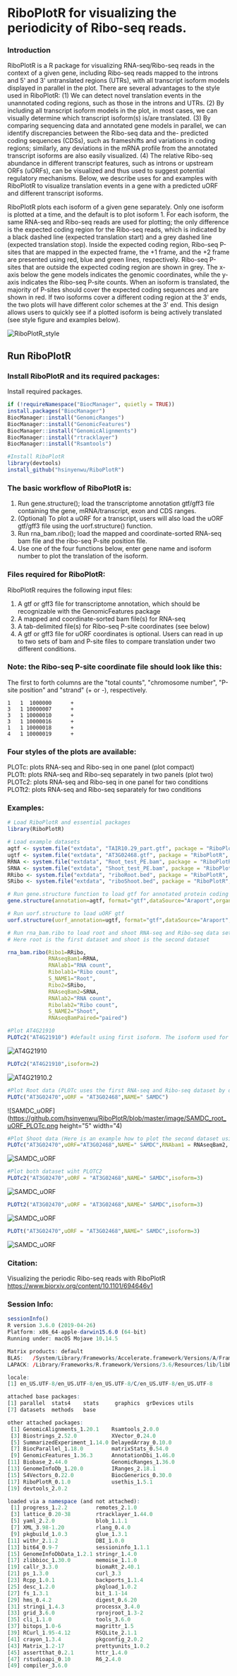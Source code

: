 # RiboPlotR for visualizing the periodicity of Ribo-seq reads.
### Introduction

RiboPlotR is a R package for visualizing RNA-seq/Ribo-seq reads in the context of a given gene, including Ribo-seq reads mapped to the introns and 5' and 3' untranslated regions (UTRs), with all transcript isoform models displayed in parallel in the plot. There are several advantages to the style used in RiboPlotR: (1) We can detect novel translation events in the unannotated coding regions, such as those in the introns and UTRs. (2) By including all transcript isoform models in the plot, in most cases, we can visually determine which transcript isoform(s) is/are translated. (3) By comparing sequencing data and annotated gene models in parallel, we can identify discrepancies between the Ribo-seq data and the- predicted coding sequences (CDSs), such as frameshifts and variations in coding regions; similarly, any deviations in the mRNA profile from the annotated transcript isoforms are also easily visualized. (4) The relative Ribo-seq abundance in different transcript features, such as introns or upstream ORFs (uORFs), can be visualized and thus used to suggest potential regulatory mechanisms. Below, we describe uses for and examples with RiboPlotR to visualize translation events in a gene with a predicted uORF and different transcript isoforms.

RiboPlotR plots each isoform of a given gene separately. Only one isoform is plotted at a time, and the default is to plot isoform 1. For each isoform, the same RNA-seq and Ribo-seq reads are used for plotting; the only difference is the expected coding region for the Ribo-seq reads, which is indicated by a black dashed line (expected translation start) and a grey dashed line (expected translation stop). Inside the expected coding region, Ribo-seq P-sites that are mapped in the expected frame, the +1 frame, and the +2 frame are presented using red, blue and green lines, respectively. Ribo-seq P-sites that are outside the expected coding region are shown in grey. The x-axis below the gene models indicates the genomic coordinates, while the y-axis indicates the Ribo-seq P-site counts. When an isoform is translated, the majority of P-sites should cover the expected coding sequences and are shown in red. If two isoforms cover a different coding region at the 3' ends, the two plots will have different color schemes at the 3' end. This design allows users to quickly see if a plotted isoform is being actively translated (see style figure and examples below).  

![RiboPlotR_style](https://github.com/hsinyenwu/RiboPlotR/blob/master/image/Plotting-style.png)

## Run RiboPlotR
### Install RiboPlotR and its required packages: 

Install required packages.
```R
if (!requireNamespace("BiocManager", quietly = TRUE))
install.packages("BiocManager")
BiocManager::install("GenomicRanges")
BiocManager::install("GenomicFeatures")
BiocManager::install("GenomicAlignments")
BiocManager::install("rtracklayer") 
BiocManager::install("Rsamtools") 

#Install RiboPlotR
library(devtools)
install_github("hsinyenwu/RiboPlotR")
```

### The basic workflow of RiboPlotR is:
1. Run gene.structure(); load the transcriptome annotation gtf/gff3 file containing the gene, mRNA/transcript, exon and CDS ranges.  
2. (Optional) To plot a uORF for a transcript, users will also load the uORF gtf/gff3 file using the uorf.structure() function.  
3. Run rna_bam.ribo(); load the mapped and coordinate-sorted RNA-seq bam file and the ribo-seq P-site position file.  
4. Use one of the four functions below, enter gene name and isoform number to plot the translation of the isoform.  

### Files required for RiboPlotR:

RiboPlotR requires the following input files: 
1. A gtf or gff3 file for transcriptome annotation, which should be recognizable with the GenomicFeatures package
2. A mapped and coordinate-sorted bam file(s) for RNA-seq
3. A tab-delimited file(s) for Ribo-seq P-site coordinates (see below)
4. A gtf or gff3 file for uORF coordinates is optional. 
Users can read in up to two sets of bam and P-site files to compare translation under two different conditions.

### Note: the Ribo-seq P-site coordinate file should look like this:
The first to forth columns are the "total counts", "chromosome number", "P-site position" and "strand" (+ or -), respectively.
```
1   1  1000000      +
3   1 10000007      +
3   1 10000010      +
3   1 10000016      +
1   1 10000018      +
4   1 10000019      +
```

### Four styles of the plots are available:
PLOTc: plots RNA-seq and Ribo-seq in one panel (plot compact)  
PLOTt: plots RNA-seq and Ribo-seq separately in two panels (plot two)  
PLOTc2: plots RNA-seq and Ribo-seq in one panel for two conditions  
PLOTt2: plots RNA-seq and Ribo-seq separately for two conditions  

### Examples:
```R
# Load RiboPlotR and essential packages
library(RiboPlotR)

# Load example datasets
agtf <- system.file("extdata", "TAIR10.29_part.gtf", package = "RiboPlotR", mustWork = TRUE) #Annotation
ugtf <- system.file("extdata", "AT3G02468.gtf", package = "RiboPlotR", mustWork = TRUE) #uORF annotation
RRNA <- system.file("extdata", "Root_test_PE.bam", package = "RiboPlotR", mustWork = TRUE) #Root RNA-seq data
SRNA <- system.file("extdata", "Shoot_test_PE.bam", package = "RiboPlotR", mustWork = TRUE) #Shoot RNA-seq data
RRibo <- system.file("extdata", "riboRoot.bed", package = "RiboPlotR", mustWork = TRUE) #Root Ribo-seq data
SRibo <- system.file("extdata", "riboShoot.bed", package = "RiboPlotR", mustWork = TRUE) #Shoot Ribo-seq data

# Run gene.structure function to load gtf for annotated protein coding genes
gene.structure(annotation=agtf, format="gtf",dataSource="Araport",organism="Arabidopsis thaliana")

# Run uorf.structure to load uORF gtf
uorf.structure(uorf_annotation=ugtf, format="gtf",dataSource="Araport",organism="Arabidopsis thaliana")

# Run rna_bam.ribo to load root and shoot RNA-seq and Ribo-seq data sets
# Here root is the first dataset and shoot is the second dataset 

rna_bam.ribo(Ribo1=RRibo,
             RNAseqBam1=RRNA,
             RNAlab1="RNA count",
             Ribolab1="Ribo count",
             S_NAME1="Root",
             Ribo2=SRibo,
             RNAseqBam2=SRNA,
             RNAlab2="RNA count",
             Ribolab2="Ribo count",
             S_NAME2="Shoot",
             RNAseqBamPaired="paired")

#Plot AT4G21910 
PLOTc2("AT4G21910") #default using first isoform. The isoform used for plotting is marked in bold.
```
![AT4G21910](https://github.com/hsinyenwu/RiboPlotR/blob/master/image/AT4G21910.png)  

```R
PLOTc2("AT4G21910",isoform=2)
```
![AT4G21910.2](https://github.com/hsinyenwu/RiboPlotR/blob/master/image/AT4G21910_isoform2.png)

```R
#Plot Root data (PLOTc uses the first RNA-seq and Ribo-seq dataset by default. Here the first dataset is the Root dataset.) 
PLOTc("AT3G02470",uORF = "AT3G02468",NAME=" SAMDC")
```

![SAMDC_uORF](https://github.com/hsinyenwu/RiboPlotR/blob/master/image/SAMDC_root_uORF_PLOTc.png height="5" width="4)

```R
#Plot Shoot data (Here is an example how to plot the second dataset using PLOTc)
PLOTc("AT3G02470",uORF="AT3G02468",NAME=" SAMDC",RNAbam1 = RNAseqBam2, ribo1 = Ribo2, SAMPLE1 = "Shoot")
```
![SAMDC_uORF](https://github.com/hsinyenwu/RiboPlotR/blob/master/image/SAMDC_shoot.png)

```R
#Plot both dataset wiht PLOTC2
PLOTc2("AT3G02470",uORF = "AT3G02468",NAME=" SAMDC",isoform=3)
```
![SAMDC_uORF](https://github.com/hsinyenwu/RiboPlotR/blob/master/image/SAMDC_PLOTt2.png)

```R
PLOTt2("AT3G02470",uORF = "AT3G02468",NAME=" SAMDC",isoform=3)
```
![SAMDC_uORF](https://github.com/hsinyenwu/RiboPlotR/blob/master/image/SAMDC_PLOTt2.png)

```R
PLOTt("AT3G02470",uORF = "AT3G02468",NAME=" SAMDC",isoform=3)
```
![SAMDC_uORF](https://github.com/hsinyenwu/RiboPlotR/blob/master/image/SAMDC_PLOTt_Root.png)

### Citation:
Visualizing the periodic Ribo-seq reads with RiboPlotR  
https://www.biorxiv.org/content/10.1101/694646v1  

### Session Info:
```R
sessionInfo()
R version 3.6.0 (2019-04-26)
Platform: x86_64-apple-darwin15.6.0 (64-bit)
Running under: macOS Mojave 10.14.5

Matrix products: default
BLAS:   /System/Library/Frameworks/Accelerate.framework/Versions/A/Frameworks/vecLib.framework/Versions/A/libBLAS.dylib
LAPACK: /Library/Frameworks/R.framework/Versions/3.6/Resources/lib/libRlapack.dylib

locale:
[1] en_US.UTF-8/en_US.UTF-8/en_US.UTF-8/C/en_US.UTF-8/en_US.UTF-8

attached base packages:
[1] parallel  stats4    stats     graphics  grDevices utils    
[7] datasets  methods   base     

other attached packages:
 [1] GenomicAlignments_1.20.1    Rsamtools_2.0.0            
 [3] Biostrings_2.52.0           XVector_0.24.0             
 [5] SummarizedExperiment_1.14.0 DelayedArray_0.10.0        
 [7] BiocParallel_1.18.0         matrixStats_0.54.0         
 [9] GenomicFeatures_1.36.3      AnnotationDbi_1.46.0       
[11] Biobase_2.44.0              GenomicRanges_1.36.0       
[13] GenomeInfoDb_1.20.0         IRanges_2.18.1             
[15] S4Vectors_0.22.0            BiocGenerics_0.30.0        
[17] RiboPlotR_0.1.0             usethis_1.5.1              
[19] devtools_2.0.2             

loaded via a namespace (and not attached):
 [1] progress_1.2.2         remotes_2.1.0         
 [3] lattice_0.20-38        rtracklayer_1.44.0    
 [5] yaml_2.2.0             blob_1.1.1            
 [7] XML_3.98-1.20          rlang_0.4.0           
 [9] pkgbuild_1.0.3         glue_1.3.1            
[11] withr_2.1.2            DBI_1.0.0             
[13] bit64_0.9-7            sessioninfo_1.1.1     
[15] GenomeInfoDbData_1.2.1 stringr_1.4.0         
[17] zlibbioc_1.30.0        memoise_1.1.0         
[19] callr_3.3.0            biomaRt_2.40.1        
[21] ps_1.3.0               curl_3.3              
[23] Rcpp_1.0.1             backports_1.1.4       
[25] desc_1.2.0             pkgload_1.0.2         
[27] fs_1.3.1               bit_1.1-14            
[29] hms_0.4.2              digest_0.6.20         
[31] stringi_1.4.3          processx_3.4.0        
[33] grid_3.6.0             rprojroot_1.3-2       
[35] cli_1.1.0              tools_3.6.0           
[37] bitops_1.0-6           magrittr_1.5          
[39] RCurl_1.95-4.12        RSQLite_2.1.1         
[41] crayon_1.3.4           pkgconfig_2.0.2       
[43] Matrix_1.2-17          prettyunits_1.0.2     
[45] assertthat_0.2.1       httr_1.4.0            
[47] rstudioapi_0.10        R6_2.4.0              
[49] compiler_3.6.0      
```
